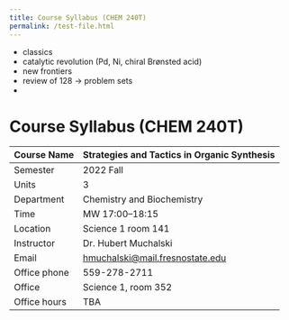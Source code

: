 ```yaml
---
title: Course Syllabus (CHEM 240T)
permalink: /test-file.html
---
```


- classics
- catalytic revolution (Pd, Ni, chiral Brønsted acid)
- new frontiers
- review of 128 -> problem sets
- 

# Course Syllabus (CHEM 240T)

| Course Name  | Strategies and Tactics in Organic Synthesis   |  
| :----------- | :------------------------------ |  
| Semester     | 2022 Fall        |  
| Units        | 3                               |  
| Department   | Chemistry and Biochemistry      |  
| Time         | MW 17:00–18:15                 |  
| Location     | Science 1 room 141       |  
| Instructor   | Dr. Hubert Muchalski            |  
| Email        | hmuchalski@mail.fresnostate.edu |  
| Office phone | 559-278-2711                    |  
| Office       | Science 1, room 352             |  
| Office hours | TBA  |  
